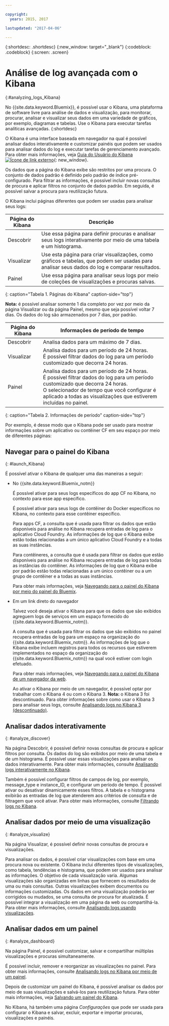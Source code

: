```yaml
---

copyright:
  years: 2015, 2017

lastupdated: "2017-04-06"

---
```



{:shortdesc: .shortdesc}
{:new_window: target="_blank"}
{:codeblock: .codeblock}
{:screen: .screen}

# Análise de log avançada com o Kibana
{:#analyzing_logs_Kibana}

No {{site.data.keyword.Bluemix}}, é possível usar o Kibana, uma plataforma de software livre para análise de dados e visualização, para monitorar, procurar, analisar e visualizar seus dados em uma variedade de gráficos, por exemplo, diagramas e tabelas. Use o Kibana para executar tarefas analíticas avançadas.
{:shortdesc}

O Kibana é uma interface baseada em navegador na qual é possível analisar dados interativamente e customizar painéis que podem ser usados para analisar dados do log e executar tarefas de gerenciamento avançado. Para obter mais informações, veja [Guia do Usuário do Kibana ![Ícone de link externo](../../../icons/launch-glyph.svg "Ícone de link externo")](https://www.elastic.co/guide/en/kibana/4.1/index.html){: new_window}.

Os dados que a página do Kibana exibe são restritos por uma procura. O conjunto de dados padrão é definido pelo padrão de índice pré-configurado. Para filtrar as informações, é possível incluir novas consultas de procura e aplicar filtros no conjunto de dados padrão. Em seguida, é possível salvar a procura para reutilização futura. 

O Kibana inclui páginas diferentes que podem ser usadas para analisar seus logs:

| Página do Kibana | Descrição |
|-------------|-------------|
| Descobrir | Use essa página para definir procuras e analisar seus logs interativamente por meio de uma tabela e um histograma. |
| Visualizar | Use esta página para criar visualizações, como gráficos e tabelas, que podem ser usadas para analisar seus dados do log e comparar resultados.  |
| Painel | Use essa página para analisar seus logs por meio de coleções de visualizações e procuras salvas.  |
{: caption="Tabela 1. Páginas do Kibana" caption-side="top"}

**Nota:** é possível analisar somente 1 dia completo por vez por meio da página Visualizar ou da página Painel, mesmo que seja possível voltar 7 dias. Os dados do log são armazenados por 7 dias, por padrão. 

| Página do Kibana | Informações de período de tempo |
|-------------|-------------------------|
| Descobrir | Analisa dados para um máximo de 7 dias. |
| Visualizar | Analisa dados para um período de 24 horas. <br> É possível filtrar dados do log para um período customizado que decorra 24 horas.  |
| Painel | Analisa dados para um período de 24 horas. <br> É possível filtrar dados do log para um período customizado que decorra 24 horas. <br> O selecionador de tempo que você configurar é aplicado a todas as visualizações que estiverem incluídas no painel. |
{: caption="Tabela 2. Informações de período" caption-side="top"}

Por exemplo, é desse modo que o Kibana pode ser usado para mostrar informações sobre um aplicativo ou contêiner CF em seu espaço por meio de diferentes páginas:

## Navegar para o painel do Kibana
{: #launch_Kibana}

É possível ativar o Kibana de qualquer uma das maneiras a seguir:

* No {{site.data.keyword.Bluemix_notm}}

    É possível ativar para seus logs específicos do app CF no Kibana, no contexto para esse app específico.
    
    É possível ativar para seus logs de contêiner do Docker específicos no Kibana, no contexto para esse contêiner específico. 
    
    Para apps CF, a consulta que é usada para filtrar os dados que estão disponíveis para análise no Kibana recupera entradas de log para o aplicativo Cloud Foundry. As informações de log que o Kibana exibe estão todas relacionadas a um único aplicativo Cloud Foundry e a todas as suas instâncias. 
    
    Para contêineres, a consulta que é usada para filtrar os dados que estão disponíveis para análise no Kibana recupera entradas de log para todas as instâncias do contêiner. As informações de log que o Kibana exibe por padrão estão todas relacionadas a um único contêiner ou a um grupo de contêiner e a todas as suas instâncias. 
    
    Para obter mais informações, veja [Navegando para o painel do Kibana por meio do painel do Bluemix](k4_launch.html#launch_Kibana_from_bluemix).

* Em um link direto do navegador

    Talvez você deseja ativar o Kibana para que os dados que são exibidos agreguem logs de serviços em um espaço fornecido do {{site.data.keyword.Bluemix_notm}}.
    
    A consulta que é usada para filtrar os dados que são exibidos no painel recupera entradas de log para um espaço na organização do
    {{site.data.keyword.Bluemix_notm}}. As informações de log que o Kibana
    exibe incluem registros para todos os recursos que estiverem implementados no espaço da organização do {{site.data.keyword.Bluemix_notm}} na qual você estiver com login efetuado. 
    
    Para obter mais informações, veja [Navegando para o painel do Kibana de um navegador da web](k4_launch.html#launch_Kibana_from_browser).
    
    Ao ativar o Kibana por meio de um navegador, é possível optar por trabalhar com o Kibana 4 ou com o Kibana 3. **Nota:** o Kibana 3 foi descontinuado. Para obter informações sobre como usar o Kibana 3 para analisar seus logs, consulte [Analisando logs no Kibana 3 (descontinuado)](../logging_view_kibana3.html#analyzing_logs_Kibana3).


## Analisar dados interativamente
{: #analyze_discover}

Na página Descobrir, é possível definir novas consultas de procura e aplicar filtros por consulta. Os dados do log são exibidos por meio de uma tabela e de um histograma. É possível usar essas visualizações para analisar os dados interativamente. Para obter mais informações, consulte [Analisando logs interativamente no Kibana](logging_kibana_analize_logs_interactively.html#kibana_analize_logs_interactively).

Também é possível configurar filtros de campos de log, por exemplo, message_type e instance_ID, e configurar um período de tempo. É possível ativar ou desativar dinamicamente esses filtros. A tabela e o histograma exibirão as entradas de log que atenderem aos critérios de consulta e de filtragem que você ativar. Para obter mais informações, consulte [Filtrando logs no Kibana](k4_filter_logs.html#k4_filter_logs).

## Analisar dados por meio de uma visualização
{: #analyze_visualize}
    
Na página Visualizar, é possível definir novas consultas de procura e visualizações.

Para analisar os dados, é possível criar visualizações com base em uma procura nova ou existente. O Kibana inclui diferentes tipos de visualizações, como tabela, tendências e histograma, que podem ser usados para analisar as informações. O objetivo de cada visualização varia. Algumas visualizações são organizadas em linhas que fornecem os resultados de uma ou mais consultas. Outras visualizações exibem documentos ou informações customizadas. Os dados em uma visualização poderão ser corrigidos ou mudados, se uma consulta de procura for atualizada. É possível integrar a visualização em uma página da web ou compartilhá-la. Para obter mais informações, consulte [Analisando logs usando visualizações](logging_kibana_visualizations.html#logging_kibana_visualizations).

## Analisar dados em um painel
{: #analyze_dashboard}

Na página Painel, é possível customizar, salvar e compartilhar múltiplas visualizações e procuras simultaneamente. 

É possível incluir, remover e reorganizar as visualizações no painel. Para obter mais informações, consulte [Analisando logs no Kibana por meio de um painel](logging_kibana_analize_logs_dashboard.html#kibana_analize_logs_dashboard).
    
Depois de customizar um painel do Kibana, é possível analisar os dados por meio de suas visualizações e salvá-los para reutilização futura. Para obter mais informações, veja [Salvando um painel do Kibana](logging_kibana_analize_logs_dashboard.html#k4_dashboard_save).

No Kibana, há também uma página *Configurações* que pode ser usada para configurar o Kibana e salvar, excluir, exportar e importar procuras, visualizações e painéis.


